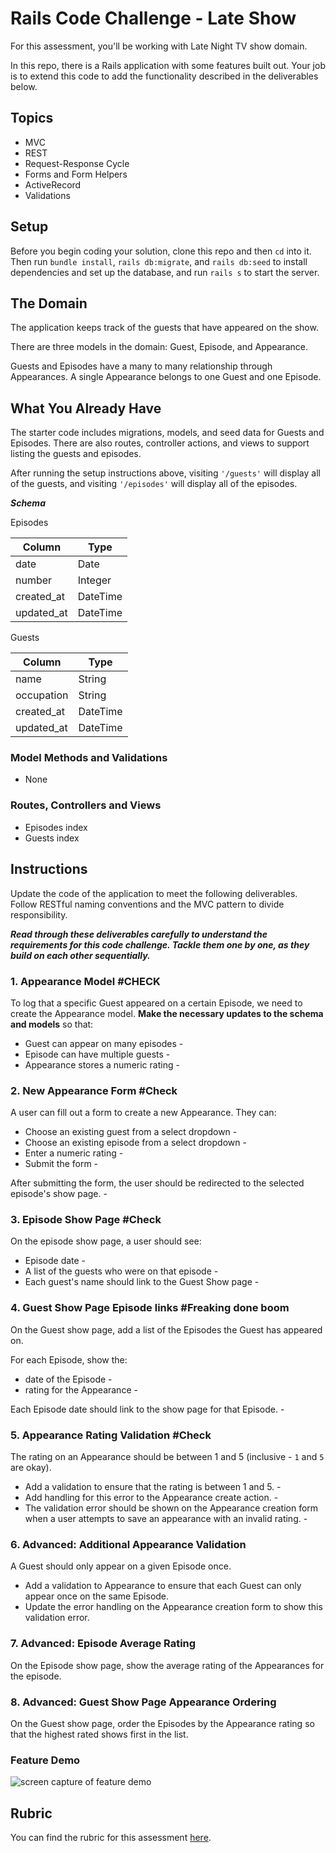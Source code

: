# Rails Code Challenge - Late Show

For this assessment, you'll be working with Late Night TV show domain.

In this repo, there is a Rails application with some features built out. Your job is to extend this code to add the functionality described in the deliverables below.

## Topics

- MVC
- REST
- Request-Response Cycle
- Forms and Form Helpers
- ActiveRecord
- Validations

## Setup

Before you begin coding your solution, clone this repo and then `cd` into it. Then run `bundle install`, `rails db:migrate`, and `rails db:seed` to install dependencies and set up the database, and run `rails s` to start the server.

## The Domain

The application keeps track of the guests that have appeared on the show.

There are three models in the domain: Guest, Episode, and Appearance.

Guests and Episodes have a many to many relationship through Appearances. A single Appearance belongs to one Guest and one Episode.

## What You Already Have

The starter code includes migrations, models, and seed data for Guests and Episodes. There are also routes, controller actions, and views to support listing the guests and episodes.

After running the setup instructions above, visiting `'/guests'` will display all of the guests, and visiting `'/episodes'` will display all of the episodes.

***Schema***

Episodes

| Column | Type |
| ------------- | ------------- |
| date  | Date  |
| number  | Integer  |
| created_at  | DateTime  |
| updated_at  | DateTime  |

Guests

| Column | Type |
| ------------- | ------------- |
| name  | String  |
| occupation  | String  |
| created_at  | DateTime  |
| updated_at  | DateTime  |

### Model Methods and Validations

- None

### Routes, Controllers and Views

- Episodes index
- Guests index

## Instructions

Update the code of the application to meet the following deliverables. Follow RESTful naming conventions and the MVC pattern to divide responsibility.

***Read through these deliverables carefully to understand the requirements for this code challenge. Tackle them one by one, as they build on each other sequentially.***



### 1. Appearance Model #CHECK 

To log that a specific Guest appeared on a certain Episode, we need to create the Appearance model. **Make the necessary updates to the schema and models** so that:

- Guest can appear on many episodes -
- Episode can have multiple guests - 
- Appearance stores a numeric rating - 

### 2. New Appearance Form #Check

A user can fill out a form to create a new Appearance. They can:

- Choose an existing guest from a select dropdown -
- Choose an existing episode from a select dropdown -
- Enter a numeric rating -
- Submit the form -

After submitting the form, the user should be redirected to the selected episode's show page. -

### 3. Episode Show Page #Check 

On the episode show page, a user should see:

- Episode date -
- A list of the guests who were on that episode - 
- Each guest's name should link to the Guest Show page - 

### 4. Guest Show Page Episode links #Freaking done boom 

On the Guest show page, add a list of the Episodes the Guest has appeared on.

For each Episode, show the:

- date of the Episode - 
- rating for the Appearance -  

Each Episode date should link to the show page for that Episode. - 

### 5. Appearance Rating Validation #Check 

The rating on an Appearance should be between 1 and 5 (inclusive - `1` and `5` are okay).

- Add a validation to ensure that the rating is between 1 and 5. - 
- Add handling for this error to the Appearance create action. - 
- The validation error should be shown on the Appearance creation form when a user attempts to save an appearance with an invalid rating. - 

### 6. Advanced: Additional Appearance Validation

A Guest should only appear on a given Episode once.

- Add a validation to Appearance to ensure that each Guest can only appear once on the same Episode.
- Update the error handling on the Appearance creation form to show this validation error.

### 7. Advanced: Episode Average Rating

On the Episode show page, show the average rating of the Appearances for the episode.

### 8. Advanced: Guest Show Page Appearance Ordering

On the Guest show page, order the Episodes by the Appearance rating so that the highest rated shows first in the list.

### Feature Demo

![screen capture of feature demo](late-show-features-demo.gif)

## Rubric

You can find the rubric for this assessment [here](https://github.com/learn-co-curriculum/se-rubrics/blob/master/module-2.md).
